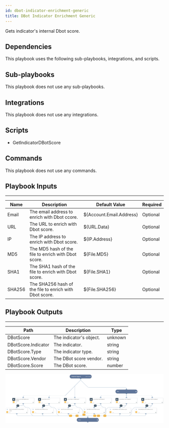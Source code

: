 ```yaml
---
id: dbot-indicator-enrichment-generic
title: DBot Indicator Enrichment Generic
---
```


Gets indicator's internal Dbot score.

## Dependencies
This playbook uses the following sub-playbooks, integrations, and scripts.

## Sub-playbooks
This playbook does not use any sub-playbooks.

## Integrations
This playbook does not use any integrations.

## Scripts
* GetIndicatorDBotScore

## Commands
This playbook does not use any commands.

## Playbook Inputs
---

| **Name** | **Description** | **Default Value** | **Required** |
| --- | --- | --- | --- |
| Email | The email address to enrich with Dbot ccore. | ${Account.Email.Address} | Optional |
| URL | The URL to enrich with Dbot score. | ${URL.Data} | Optional |
| IP | The IP address to enrich with Dbot score. | ${IP.Address} | Optional |
| MD5 | The MD5 hash of the file to enrich with Dbot score. | ${File.MD5} | Optional |
| SHA1 | The SHA1 hash of the file to enrich with Dbot score. | ${File.SHA1} | Optional |
| SHA256 | The SHA256 hash of the file to enrich with Dbot score. | ${File.SHA256} | Optional |

## Playbook Outputs
---

| **Path** | **Description** | **Type** |
| --- | --- | --- |
| DBotScore | The indicator's object. | unknown |
| DBotScore.Indicator | The indicator. | string |
| DBotScore.Type | The indicator type. | string |
| DBotScore.Vendor | The DBot score vendor. | string |
| DBotScore.Score | The DBot score. | number |

![DBot_Indicator_Enrichment_Generic](https://github.com/ElazarK/content-docs/blob/master/images/playbooks/DBot_Indicator_Enrichment_Generic.png)
